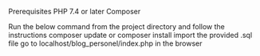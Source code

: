 Prerequisites
PHP 7.4 or later
Composer

Run the below command from the project directory and follow the instructions
composer update or composer install
import the provided .sql file
go to localhost/blog_personel/index.php in the browser
